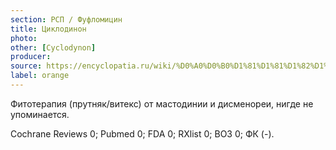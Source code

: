 ```yaml
---
section: РСП / Фуфломицин
title: Циклодинон
photo:
other: [Cyclodynon]
producer:
source: https://encyclopatia.ru/wiki/%D0%A0%D0%B0%D1%81%D1%81%D1%82%D1%80%D0%B5%D0%BB%D1%8C%D0%BD%D1%8B%D0%B9_%D1%81%D0%BF%D0%B8%D1%81%D0%BE%D0%BA_%D0%BF%D1%80%D0%B5%D0%BF%D0%B0%D1%80%D0%B0%D1%82%D0%BE%D0%B2
label: orange
---
```


Фитотерапия (прутняк/витекс) от мастодинии и дисменореи, нигде не упоминается.

Cochrane Reviews 0; Pubmed 0; FDA 0; RXlist 0; ВОЗ 0; ФК (-).
